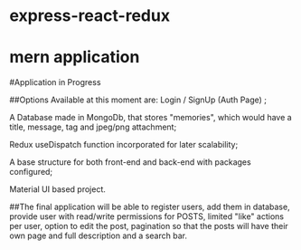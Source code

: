 # express-react-redux
# mern application

#Application in Progress

##Options Available at this moment are:
Login / SignUp (Auth Page) ;

A Database made in MongoDb, that stores "memories", which would have a title, message, tag and jpeg/png attachment;

Redux useDispatch function incorporated for later scalability;

A base structure for both front-end and back-end with packages configured;

Material UI based project.


##The final application will be able to register users, add them in database, provide user with read/write permissions for POSTS,
limited "like" actions per user, option to edit the post, pagination so that the posts will have their own page and full description and a 
search bar.

